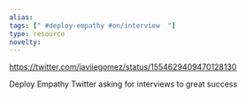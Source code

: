 ```yaml
---
alias: 
tags: [" #deploy-empathy #on/interview  "]
type: resource
novelty: 
---
```


https://twitter.com/javiiegomez/status/1554629409470128130

Deploy Empathy Twitter asking for interviews to great success